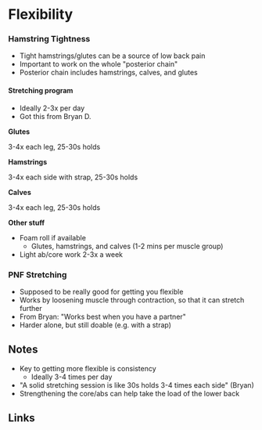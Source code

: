 # Flexibility

### Hamstring Tightness

- Tight hamstrings/glutes can be a source of low back pain
- Important to work on the whole "posterior chain"
- Posterior chain includes hamstrings, calves, and glutes

#### Stretching program

- Ideally 2-3x per day
- Got this from Bryan D.

**Glutes**

3-4x each leg, 25-30s holds

**Hamstrings**

3-4x each side with strap, 25-30s holds

**Calves**

3-4x each leg, 25-30s holds

**Other stuff**

- Foam roll if available
  - Glutes, hamstrings, and calves (1-2 mins per muscle group)
- Light ab/core work 2-3x a week

### PNF Stretching

- Supposed to be really good for getting you flexible
- Works by loosening muscle through contraction, so that it can stretch further
- From Bryan: "Works best when you have a partner"
- Harder alone, but still doable (e.g. with a strap)

## Notes

- Key to getting more flexible is consistency
  - Ideally 3-4 times per day
- "A solid stretching session is like 30s holds 3-4 times each side" (Bryan)
- Strengthening the core/abs can help take the load of the lower back

## Links